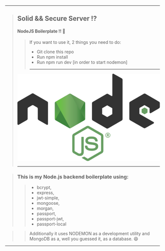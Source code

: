 ___
> ## Solid && Secure Server :interrobang:
> #### NodeJS Boilerplate !!  :rocket: 
> > If you want to use it, 2 things you need to do:
> > * Git clone this repo
> > * Run npm install
> > * Run npm run dev [in order to start nodemon] 
> > ___
> ![alt text](https://github.com/BiggaHD/Solid_Secure_Server/blob/master/Node.js_logo.svg "NodeJS baby")
> ___

> ### This is my Node.js backend boilerplate using:
> > * bcrypt, 
> > * express, 
> > * jwt-simple,
> > * mongoose, 
> > * morgan,
> > * passport,
> > * passport-jwt,  
> > * passport-local

> > Additionally it uses NODEMON as a development utility and MongoDB as a, well you guessed it, as a database. :smile:
___
